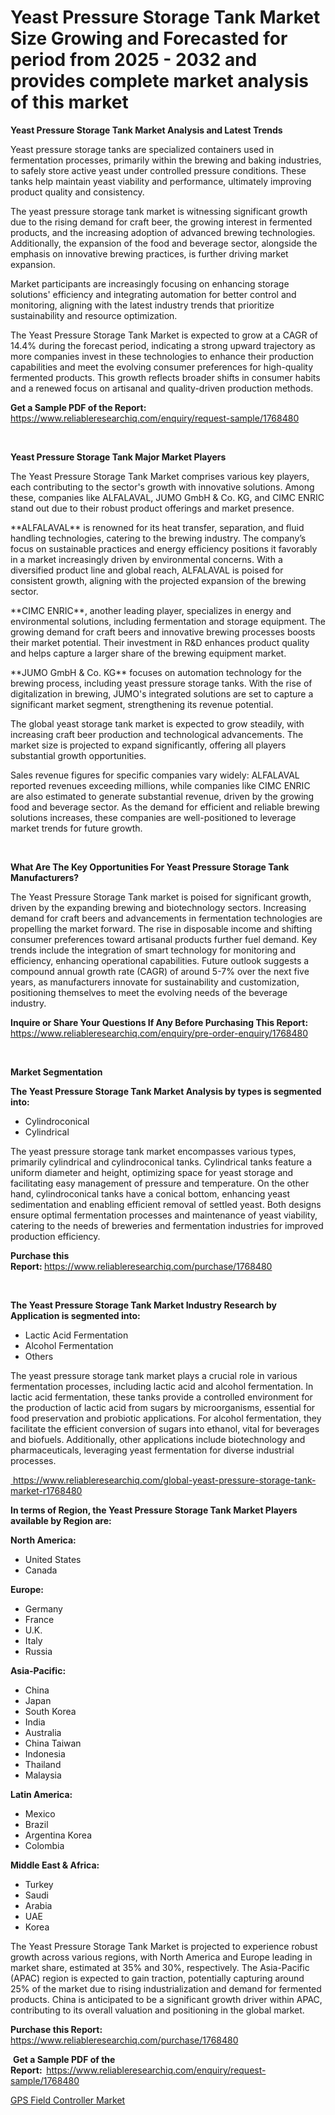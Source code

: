 <p><h1>Yeast Pressure Storage Tank Market Size Growing and Forecasted for period from 2025 - 2032 and provides complete market analysis of this market</h1></p><p><strong>Yeast Pressure Storage Tank Market Analysis and Latest Trends</strong></p>
<p><p>Yeast pressure storage tanks are specialized containers used in fermentation processes, primarily within the brewing and baking industries, to safely store active yeast under controlled pressure conditions. These tanks help maintain yeast viability and performance, ultimately improving product quality and consistency.</p><p>The yeast pressure storage tank market is witnessing significant growth due to the rising demand for craft beer, the growing interest in fermented products, and the increasing adoption of advanced brewing technologies. Additionally, the expansion of the food and beverage sector, alongside the emphasis on innovative brewing practices, is further driving market expansion. </p><p>Market participants are increasingly focusing on enhancing storage solutions' efficiency and integrating automation for better control and monitoring, aligning with the latest industry trends that prioritize sustainability and resource optimization. </p><p>The Yeast Pressure Storage Tank Market is expected to grow at a CAGR of 14.4% during the forecast period, indicating a strong upward trajectory as more companies invest in these technologies to enhance their production capabilities and meet the evolving consumer preferences for high-quality fermented products. This growth reflects broader shifts in consumer habits and a renewed focus on artisanal and quality-driven production methods.</p></p>
<p><strong>Get a Sample PDF of the Report:&nbsp;</strong> <a href="https://www.reliableresearchiq.com/enquiry/request-sample/1768480?utm_campaign=2735&utm_medium=2&utm_source=Github&utm_content=ia&utm_term=11042025&utm_id=yeast-pressure-storage-tank">https://www.reliableresearchiq.com/enquiry/request-sample/1768480</a></p>
<p>&nbsp;</p>
<p><strong>Yeast Pressure Storage Tank Major Market Players</strong></p>
<p><p>The Yeast Pressure Storage Tank Market comprises various key players, each contributing to the sector's growth with innovative solutions. Among these, companies like ALFALAVAL, JUMO GmbH & Co. KG, and CIMC ENRIC stand out due to their robust product offerings and market presence.</p><p>**ALFALAVAL** is renowned for its heat transfer, separation, and fluid handling technologies, catering to the brewing industry. The company’s focus on sustainable practices and energy efficiency positions it favorably in a market increasingly driven by environmental concerns. With a diversified product line and global reach, ALFALAVAL is poised for consistent growth, aligning with the projected expansion of the brewing sector.</p><p>**CIMC ENRIC**, another leading player, specializes in energy and environmental solutions, including fermentation and storage equipment. The growing demand for craft beers and innovative brewing processes boosts their market potential. Their investment in R&D enhances product quality and helps capture a larger share of the brewing equipment market.</p><p>**JUMO GmbH & Co. KG** focuses on automation technology for the brewing process, including yeast pressure storage tanks. With the rise of digitalization in brewing, JUMO's integrated solutions are set to capture a significant market segment, strengthening its revenue potential.</p><p>The global yeast storage tank market is expected to grow steadily, with increasing craft beer production and technological advancements. The market size is projected to expand significantly, offering all players substantial growth opportunities.</p><p>Sales revenue figures for specific companies vary widely: ALFALAVAL reported revenues exceeding millions, while companies like CIMC ENRIC are also estimated to generate substantial revenue, driven by the growing food and beverage sector. As the demand for efficient and reliable brewing solutions increases, these companies are well-positioned to leverage market trends for future growth.</p></p>
<p>&nbsp;</p>
<p><strong>What Are The Key Opportunities For Yeast Pressure Storage Tank Manufacturers?</strong></p>
<p><p>The Yeast Pressure Storage Tank market is poised for significant growth, driven by the expanding brewing and biotechnology sectors. Increasing demand for craft beers and advancements in fermentation technologies are propelling the market forward. The rise in disposable income and shifting consumer preferences toward artisanal products further fuel demand. Key trends include the integration of smart technology for monitoring and efficiency, enhancing operational capabilities. Future outlook suggests a compound annual growth rate (CAGR) of around 5-7% over the next five years, as manufacturers innovate for sustainability and customization, positioning themselves to meet the evolving needs of the beverage industry.</p></p>
<p><strong>Inquire or Share Your Questions If Any Before Purchasing This Report:</strong> <a href="https://www.reliableresearchiq.com/enquiry/pre-order-enquiry/1768480?utm_campaign=2735&utm_medium=2&utm_source=Github&utm_content=ia&utm_term=11042025&utm_id=yeast-pressure-storage-tank">https://www.reliableresearchiq.com/enquiry/pre-order-enquiry/1768480</a></p>
<p>&nbsp;</p>
<p><strong>Market Segmentation</strong></p>
<p><strong>The Yeast Pressure Storage Tank Market Analysis by types is segmented into:</strong></p>
<p><ul><li>Cylindroconical</li><li>Cylindrical</li></ul></p>
<p><p>The yeast pressure storage tank market encompasses various types, primarily cylindrical and cylindroconical tanks. Cylindrical tanks feature a uniform diameter and height, optimizing space for yeast storage and facilitating easy management of pressure and temperature. On the other hand, cylindroconical tanks have a conical bottom, enhancing yeast sedimentation and enabling efficient removal of settled yeast. Both designs ensure optimal fermentation processes and maintenance of yeast viability, catering to the needs of breweries and fermentation industries for improved production efficiency.</p></p>
<p><strong>Purchase this Report:&nbsp;</strong><a href="https://www.reliableresearchiq.com/purchase/1768480?utm_campaign=2735&utm_medium=2&utm_source=Github&utm_content=ia&utm_term=11042025&utm_id=yeast-pressure-storage-tank">https://www.reliableresearchiq.com/purchase/1768480</a></p>
<p>&nbsp;</p>
<p><strong>The Yeast Pressure Storage Tank Market Industry Research by Application is segmented into:</strong></p>
<p><ul><li>Lactic Acid Fermentation</li><li>Alcohol Fermentation</li><li>Others</li></ul></p>
<p><p>The yeast pressure storage tank market plays a crucial role in various fermentation processes, including lactic acid and alcohol fermentation. In lactic acid fermentation, these tanks provide a controlled environment for the production of lactic acid from sugars by microorganisms, essential for food preservation and probiotic applications. For alcohol fermentation, they facilitate the efficient conversion of sugars into ethanol, vital for beverages and biofuels. Additionally, other applications include biotechnology and pharmaceuticals, leveraging yeast fermentation for diverse industrial processes.</p></p>
<p><a href="https://www.reliableresearchiq.com/global-yeast-pressure-storage-tank-market-r1768480?utm_campaign=2735&utm_medium=2&utm_source=Github&utm_content=ia&utm_term=11042025&utm_id=yeast-pressure-storage-tank">&nbsp;https://www.reliableresearchiq.com/global-yeast-pressure-storage-tank-market-r1768480</a></p>
<p><strong>In terms of Region, the Yeast Pressure Storage Tank Market Players available by Region are:</strong></p>
<p>
    <p> <strong> North America: </strong>
        <ul>
            <li>United States</li>
            <li>Canada</li>
        </ul>
        </p> 
    <p> <strong> Europe: </strong>
        <ul>
            <li>Germany</li>
            <li>France</li>
            <li>U.K.</li>
            <li>Italy</li>
            <li>Russia</li>
        </ul>
        </p> 
    <p> <strong> Asia-Pacific: </strong>
        <ul>
            <li>China</li>
            <li>Japan</li>
            <li>South Korea</li>
            <li>India</li>
            <li>Australia</li>
            <li>China Taiwan</li>
            <li>Indonesia</li>
            <li>Thailand</li>
            <li>Malaysia</li>
        </ul>
        </p> 
    <p> <strong> Latin America: </strong>
        <ul>
            <li>Mexico</li>
            <li>Brazil</li>
            <li>Argentina Korea</li>
            <li>Colombia</li>
        </ul>
        </p> 
    <p> <strong> Middle East & Africa: </strong>
        <ul>
            <li>Turkey</li>
            <li>Saudi</li>
            <li>Arabia</li>
            <li>UAE</li>
            <li>Korea</li>
        </ul>
    </p>
    </p>
<p><p>The Yeast Pressure Storage Tank Market is projected to experience robust growth across various regions, with North America and Europe leading in market share, estimated at 35% and 30%, respectively. The Asia-Pacific (APAC) region is expected to gain traction, potentially capturing around 25% of the market due to rising industrialization and demand for fermented products. China is anticipated to be a significant growth driver within APAC, contributing to its overall valuation and positioning in the global market.</p></p>
<p><strong>Purchase this Report: </strong><a href="https://www.reliableresearchiq.com/purchase/1768480?utm_campaign=2735&utm_medium=2&utm_source=Github&utm_content=ia&utm_term=11042025&utm_id=yeast-pressure-storage-tank">https://www.reliableresearchiq.com/purchase/1768480</a></p>
<p>&nbsp;<strong>Get a Sample PDF of the Report:&nbsp;&nbsp;</strong><a href="https://www.reliableresearchiq.com/enquiry/request-sample/1768480?utm_campaign=2735&utm_medium=2&utm_source=Github&utm_content=ia&utm_term=11042025&utm_id=yeast-pressure-storage-tank">https://www.reliableresearchiq.com/enquiry/request-sample/1768480</a></p>
<p><strong></strong></p>
<p><p><a href="https://github.com/biandnikelrs/Market-Research-Report-List-1/blob/main/gps-field-controller-market.md?utm_campaign=2735&utm_medium=2&utm_source=Github&utm_content=ia&utm_term=11042025&utm_id=yeast-pressure-storage-tank">GPS Field Controller Market</a></p></p>